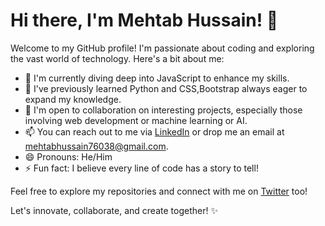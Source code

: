 # Hi there, I'm Mehtab Hussain! 👋

Welcome to my GitHub profile! I'm passionate about coding and exploring the vast world of technology. Here's a bit about me:

- 🔭 I'm currently diving deep into JavaScript to enhance my skills.
- 🌱 I've previously learned Python and CSS,Bootstrap always eager to expand my knowledge.
- 💼 I'm open to collaboration on interesting projects, especially those involving web development or machine learning or AI.
- 📫 You can reach out to me via [LinkedIn](https://www.linkedin.com/in/mehtabhussain786/) or drop me an email at mehtabhussain76038@gmail.com.
- 😄 Pronouns: He/Him
- ⚡ Fun fact: I believe every line of code has a story to tell!

Feel free to explore my repositories and connect with me on [Twitter](https://twitter.com/soul_alone_0) too!

Let's innovate, collaborate, and create together! ✨

<!---
Mehtab-786/Mehtab-786 is a ✨ special ✨ repository because its `README.md` (this file) appears on your GitHub profile.
You can click the Preview link to take a look at your changes.
--->
